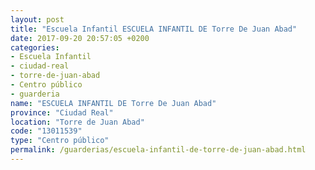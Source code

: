 ```yaml
---
layout: post
title: "Escuela Infantil ESCUELA INFANTIL DE Torre De Juan Abad"
date: 2017-09-20 20:57:05 +0200
categories:
- Escuela Infantil
- ciudad-real
- torre-de-juan-abad
- Centro público
- guarderia
name: "ESCUELA INFANTIL DE Torre De Juan Abad"
province: "Ciudad Real"
location: "Torre de Juan Abad"
code: "13011539"
type: "Centro público"
permalink: /guarderias/escuela-infantil-de-torre-de-juan-abad.html
---
```

